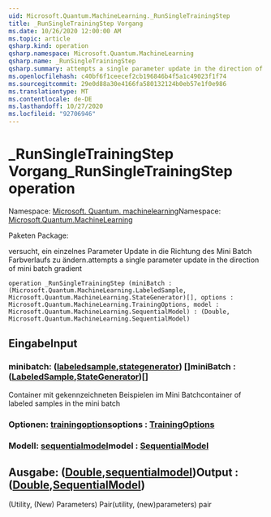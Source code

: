 ```yaml
---
uid: Microsoft.Quantum.MachineLearning._RunSingleTrainingStep
title: _RunSingleTrainingStep Vorgang
ms.date: 10/26/2020 12:00:00 AM
ms.topic: article
qsharp.kind: operation
qsharp.namespace: Microsoft.Quantum.MachineLearning
qsharp.name: _RunSingleTrainingStep
qsharp.summary: attempts a single parameter update in the direction of mini batch gradient
ms.openlocfilehash: c40bf6f1ceecef2cb196846b4f5a1c49023f1f74
ms.sourcegitcommit: 29e0d88a30e4166fa580132124b0eb57e1f0e986
ms.translationtype: MT
ms.contentlocale: de-DE
ms.lasthandoff: 10/27/2020
ms.locfileid: "92706946"
---
```

# <a name="_runsingletrainingstep-operation"></a><span data-ttu-id="ea9ec-102">_RunSingleTrainingStep Vorgang</span><span class="sxs-lookup"><span data-stu-id="ea9ec-102">_RunSingleTrainingStep operation</span></span>

<span data-ttu-id="ea9ec-103">Namespace: [Microsoft. Quantum. machinelearning](xref:Microsoft.Quantum.MachineLearning)</span><span class="sxs-lookup"><span data-stu-id="ea9ec-103">Namespace: [Microsoft.Quantum.MachineLearning](xref:Microsoft.Quantum.MachineLearning)</span></span>

<span data-ttu-id="ea9ec-104">Paketen [](https://nuget.org/packages/)</span><span class="sxs-lookup"><span data-stu-id="ea9ec-104">Package: [](https://nuget.org/packages/)</span></span>


<span data-ttu-id="ea9ec-105">versucht, ein einzelnes Parameter Update in die Richtung des Mini Batch Farbverlaufs zu ändern.</span><span class="sxs-lookup"><span data-stu-id="ea9ec-105">attempts a single parameter update in the direction of mini batch gradient</span></span>

```qsharp
operation _RunSingleTrainingStep (miniBatch : (Microsoft.Quantum.MachineLearning.LabeledSample, Microsoft.Quantum.MachineLearning.StateGenerator)[], options : Microsoft.Quantum.MachineLearning.TrainingOptions, model : Microsoft.Quantum.MachineLearning.SequentialModel) : (Double, Microsoft.Quantum.MachineLearning.SequentialModel)
```


## <a name="input"></a><span data-ttu-id="ea9ec-106">Eingabe</span><span class="sxs-lookup"><span data-stu-id="ea9ec-106">Input</span></span>

### <a name="minibatch--labeledsamplestategenerator"></a><span data-ttu-id="ea9ec-107">minibatch: ([labeledsample](xref:Microsoft.Quantum.MachineLearning.LabeledSample),[stategenerator](xref:Microsoft.Quantum.MachineLearning.StateGenerator)) []</span><span class="sxs-lookup"><span data-stu-id="ea9ec-107">miniBatch : ([LabeledSample](xref:Microsoft.Quantum.MachineLearning.LabeledSample),[StateGenerator](xref:Microsoft.Quantum.MachineLearning.StateGenerator))[]</span></span>

<span data-ttu-id="ea9ec-108">Container mit gekennzeichneten Beispielen im Mini Batch</span><span class="sxs-lookup"><span data-stu-id="ea9ec-108">container of labeled samples in the mini batch</span></span>


### <a name="options--trainingoptions"></a><span data-ttu-id="ea9ec-109">Optionen: [trainingoptions](xref:Microsoft.Quantum.MachineLearning.TrainingOptions)</span><span class="sxs-lookup"><span data-stu-id="ea9ec-109">options : [TrainingOptions](xref:Microsoft.Quantum.MachineLearning.TrainingOptions)</span></span>




### <a name="model--sequentialmodel"></a><span data-ttu-id="ea9ec-110">Modell: [sequentialmodel](xref:Microsoft.Quantum.MachineLearning.SequentialModel)</span><span class="sxs-lookup"><span data-stu-id="ea9ec-110">model : [SequentialModel](xref:Microsoft.Quantum.MachineLearning.SequentialModel)</span></span>





## <a name="output--doublesequentialmodel"></a><span data-ttu-id="ea9ec-111">Ausgabe: ([Double](xref:microsoft.quantum.lang-ref.double),[sequentialmodel](xref:Microsoft.Quantum.MachineLearning.SequentialModel))</span><span class="sxs-lookup"><span data-stu-id="ea9ec-111">Output : ([Double](xref:microsoft.quantum.lang-ref.double),[SequentialModel](xref:Microsoft.Quantum.MachineLearning.SequentialModel))</span></span>

<span data-ttu-id="ea9ec-112">(Utility, (New) Parameters) Pair</span><span class="sxs-lookup"><span data-stu-id="ea9ec-112">(utility, (new)parameters) pair</span></span>